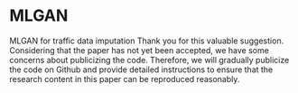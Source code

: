 # MLGAN
MLGAN for traffic data imputation 
Thank you for this valuable suggestion. Considering that the paper has not yet been accepted, we have some concerns about publicizing the code. Therefore, we will gradually publicize the code on Github and provide detailed instructions to ensure that the research content in this paper can be reproduced reasonably. 
